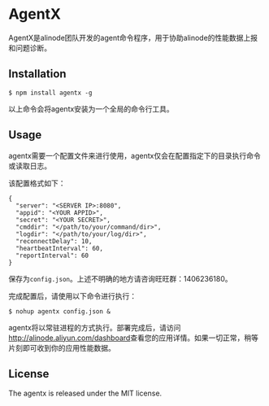 AgentX
===========

AgentX是alinode团队开发的agent命令程序，用于协助alinode的性能数据上报和问题诊断。

## Installation

```
$ npm install agentx -g
```
以上命令会将agentx安装为一个全局的命令行工具。

## Usage
agentx需要一个配置文件来进行使用，agentx仅会在配置指定下的目录执行命令或读取日志。

该配置格式如下：

```
{
  "server": "<SERVER IP>:8080",
  "appid": "<YOUR APPID>",
  "secret": "<YOUR SECRET>",
  "cmddir": "</path/to/your/command/dir>",
  "logdir": "</path/to/your/log/dir>",
  "reconnectDelay": 10,
  "heartbeatInterval": 60,
  "reportInterval": 60
}
```
保存为`config.json`。上述不明确的地方请咨询旺旺群：1406236180。

完成配置后，请使用以下命令进行执行：

```
$ nohup agentx config.json &
```

agentx将以常驻进程的方式执行。部署完成后，请访问<http://alinode.aliyun.com/dashboard>查看您的应用详情。如果一切正常，稍等片刻即可收到你的应用性能数据。

## License
The agentx is released under the MIT license.
